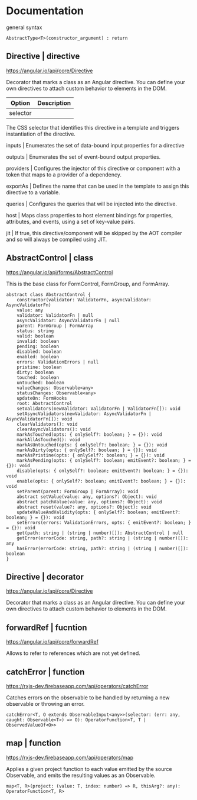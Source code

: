 # Documentation
general syntax
    
    AbstractType<T>(constructor_argument) : return


## Directive | directive
https://angular.io/api/core/Directive

Decorator that marks a class as an Angular directive. You can define your own directives to attach custom behavior to elements in the DOM.

Option	| Description
--------|--------------
selector |	
The CSS selector that identifies this directive in a template and triggers instantiation of the directive.

inputs	|
Enumerates the set of data-bound input properties for a directive

outputs	|
Enumerates the set of event-bound output properties.

providers |	
Configures the injector of this directive or component with a token that maps to a provider of a dependency.

exportAs |
Defines the name that can be used in the template to assign this directive to a variable.

queries	|
Configures the queries that will be injected into the directive.

host |
Maps class properties to host element bindings for properties, attributes, and events, using a set of key-value pairs.

jit	|
If true, this directive/component will be skipped by the AOT compiler and so will always be compiled using JIT.

## AbstractControl | class
https://angular.io/api/forms/AbstractControl

This is the base class for FormControl, FormGroup, and FormArray.

    abstract class AbstractControl {
        constructor(validator: ValidatorFn, asyncValidator: AsyncValidatorFn)
        value: any
        validator: ValidatorFn | null
        asyncValidator: AsyncValidatorFn | null
        parent: FormGroup | FormArray
        status: string
        valid: boolean
        invalid: boolean
        pending: boolean
        disabled: boolean
        enabled: boolean
        errors: ValidationErrors | null
        pristine: boolean
        dirty: boolean
        touched: boolean
        untouched: boolean
        valueChanges: Observable<any>
        statusChanges: Observable<any>
        updateOn: FormHooks
        root: AbstractControl
        setValidators(newValidator: ValidatorFn | ValidatorFn[]): void
        setAsyncValidators(newValidator: AsyncValidatorFn | AsyncValidatorFn[]): void
        clearValidators(): void
        clearAsyncValidators(): void
        markAsTouched(opts: { onlySelf?: boolean; } = {}): void
        markAllAsTouched(): void
        markAsUntouched(opts: { onlySelf?: boolean; } = {}): void
        markAsDirty(opts: { onlySelf?: boolean; } = {}): void
        markAsPristine(opts: { onlySelf?: boolean; } = {}): void
        markAsPending(opts: { onlySelf?: boolean; emitEvent?: boolean; } = {}): void
        disable(opts: { onlySelf?: boolean; emitEvent?: boolean; } = {}): void
        enable(opts: { onlySelf?: boolean; emitEvent?: boolean; } = {}): void
        setParent(parent: FormGroup | FormArray): void
        abstract setValue(value: any, options?: Object): void
        abstract patchValue(value: any, options?: Object): void
        abstract reset(value?: any, options?: Object): void
        updateValueAndValidity(opts: { onlySelf?: boolean; emitEvent?: boolean; } = {}): void
        setErrors(errors: ValidationErrors, opts: { emitEvent?: boolean; } = {}): void
        get(path: string | (string | number)[]): AbstractControl | null
        getError(errorCode: string, path?: string | (string | number)[]): any
        hasError(errorCode: string, path?: string | (string | number)[]): boolean
    }

## Directive | decorator
https://angular.io/api/core/Directive

Decorator that marks a class as an Angular directive. You can define your own directives to attach custom behavior to elements in the DOM.

## forwardRef | fucntion
https://angular.io/api/core/forwardRef

Allows to refer to references which are not yet defined.

## catchError | function
https://rxjs-dev.firebaseapp.com/api/operators/catchError

Catches errors on the observable to be handled by returning a new observable or throwing an error.
    
    catchError<T, O extends ObservableInput<any>>(selector: (err: any, caught: Observable<T>) => O): OperatorFunction<T, T | ObservedValueOf<O>>

## map | function
https://rxjs-dev.firebaseapp.com/api/operators/map

Applies a given project function to each value emitted by the source Observable, and emits the resulting values as an Observable.

    map<T, R>(project: (value: T, index: number) => R, thisArg?: any): OperatorFunction<T, R>

## 